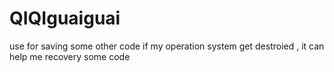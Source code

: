 # QIQIguaiguai
use for saving some other code
  if my operation system get destroied , it can help me recovery some code 

